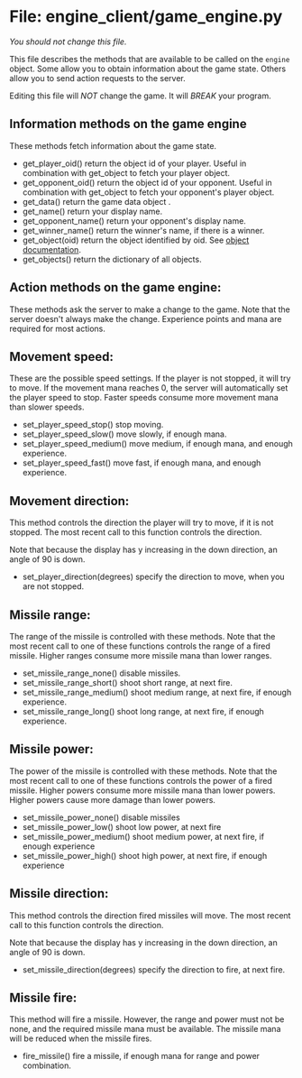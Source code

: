 # File: engine_client/game_engine.py

*You should not change this file.*

This file describes the methods that are available to be
called on the `engine` object.  Some allow you to
obtain information about the game state.  Others allow you
to send action requests to the server.

Editing this file will *NOT* change the game.  It will *BREAK*
your program.


## Information methods on the game engine

These methods fetch information about the game state.

*   get_player_oid() return the object id of your player.
    Useful in combination with get_object to fetch your
    player object.
*   get_opponent_oid()  return the object id of your opponent.
    Useful in combination with get_object to fetch your
    opponent's player object.
*   get_data() return the game data object .
*   get_name() return your display name.
*   get_opponent_name() return your opponent's display name.
*   get_winner_name() return the winner's name, if there is a winner.
*   get_object(oid) return the object identified by oid.
    See [object documentation](../common/object.md).
*   get_objects() return the dictionary of all objects.


## Action methods on the game engine:

These methods ask the server to make a change to
the game.  Note that the server doesn't always
make the change.  Experience points and mana
are required for most actions.

## Movement speed:

These are the possible speed settings.  If the
player is not stopped, it will try to move.
If the movement mana reaches 0, the server
will automatically set the player speed to stop.
Faster speeds consume more movement mana than
slower speeds.

*    set_player_speed_stop() stop moving.
*    set_player_speed_slow() move slowly, if enough mana.
*    set_player_speed_medium() move medium, if enough mana, and enough experience.
*    set_player_speed_fast() move fast, if enough mana, and enough experience.


## Movement direction:

This method controls the direction the
player will try to move, if it is not stopped.
The most recent call to this function controls
the direction.

Note that because the display
has y increasing in the down direction, an angle
of 90 is down.

*    set_player_direction(degrees) specify the direction to move, when you are not stopped.

##  Missile range:

The range of the missile is controlled with these methods.
Note that the most recent call to one of these functions
controls the range of a fired missile.
Higher ranges consume more missile mana than
lower ranges.

*    set_missile_range_none() disable missiles.
*    set_missile_range_short() shoot short range, at next fire.
*    set_missile_range_medium() shoot medium range, at next fire, if enough experience.
*    set_missile_range_long() shoot long range, at next fire, if enough experience.


##  Missile power:

The power of the missile is controlled with these methods.
Note that the most recent call to one of these functions
controls the power of a fired missile.
Higher powers consume more missile mana than
lower powers.  Higher powers cause more damage than
lower powers.

*    set_missile_power_none() disable missiles
*    set_missile_power_low() shoot low power, at next fire
*    set_missile_power_medium() shoot medium power, at next fire, if enough experience
*    set_missile_power_high() shoot high power, at next fire, if enough experience


##  Missile direction:

This method controls the direction fired missiles
will move.
The most recent call to this function controls
the direction.

Note that because the display
has y increasing in the down direction, an angle
of 90 is down.

*    set_missile_direction(degrees) specify the direction to fire, at next fire.

##  Missile fire:

This method will fire a missile.  However, the range and
power must not be none, and the required missile mana must
be available.  The missile mana will be reduced when the
missile fires.

*    fire_missile() fire a missile, if enough mana for range and power combination.


